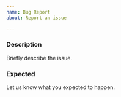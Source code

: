 ```yaml
---
name: Bug Report
about: Report an issue

---
```


### Description

Briefly describe the issue.

### Expected

Let us know what you expected to happen.

